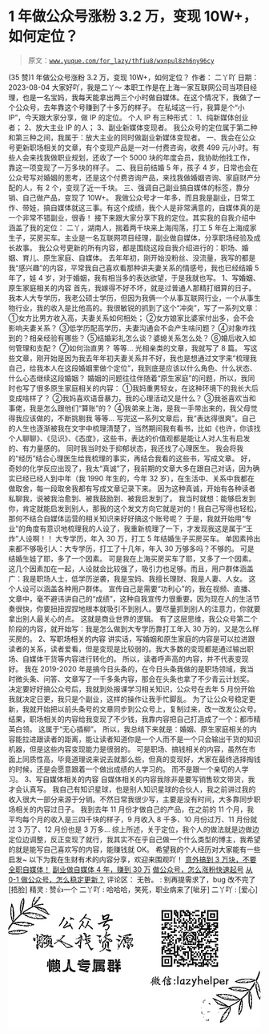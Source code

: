 # 1 年做公众号涨粉 3.2 万，变现 10W+，如何定位？

> 原文：[`www.yuque.com/for_lazy/thfiu8/wxnpul8zh6ny96cy`](https://www.yuque.com/for_lazy/thfiu8/wxnpul8zh6ny96cy)

<ne-h2 id="a1b64976" data-lake-id="a1b64976"><ne-heading-ext><ne-heading-anchor></ne-heading-anchor><ne-heading-fold></ne-heading-fold></ne-heading-ext><ne-heading-content><ne-text id="u744b6170">(35 赞)1 年做公众号涨粉 3.2 万，变现 10W+，如何定位？</ne-text></ne-heading-content></ne-h2> <ne-p id="u6b199d89" data-lake-id="u6b199d89"><ne-text id="u1b13fcf8">作者： 二丫吖</ne-text></ne-p> <ne-p id="u6b01265d" data-lake-id="u6b01265d"><ne-text id="u5fdfa3e9">日期：2023-08-04</ne-text></ne-p> <ne-p id="u165f6f3b" data-lake-id="u165f6f3b"><ne-text id="ue03dd903">大家好吖，我是二丫～</ne-text></ne-p> <ne-p id="ub0c9dcb2" data-lake-id="ub0c9dcb2"><ne-text id="uc3ee779f">本职工作是在上海一家互联网公司当项目经理，也是一名宝妈，我每天能拿出两三个小时做自媒体。在这个情况下，我做了一个公众号，去年靠这个号赚到了十多万的样子。</ne-text></ne-p> <ne-p id="u38be3b14" data-lake-id="u38be3b14"><ne-text id="u4c8e733e" style="color: rgb(38, 38, 38);">在私域这一行，我算是个“小 IP”，今天跟大家分享，做 IP 的定位。</ne-text></ne-p> <ne-p id="u33aeb0e4" data-lake-id="u33aeb0e4"><ne-text id="u2a8f9842" style="color: rgb(38, 38, 38);">个人 IP 有三种形式：</ne-text></ne-p> <ne-p id="u0fa5abbd" data-lake-id="u0fa5abbd"><ne-text id="u3fb4cf97" style="color: rgb(38, 38, 38);">1、纯新媒体创业者；</ne-text></ne-p> <ne-p id="ub998e007" data-lake-id="ub998e007"><ne-text id="u5411011e" style="color: rgb(38, 38, 38);">2、放大主业 IP 的人；</ne-text></ne-p> <ne-p id="uce3d4040" data-lake-id="uce3d4040"><ne-text id="u18edd983" style="color: rgb(38, 38, 38);">3、副业新媒体变现者。</ne-text></ne-p> <ne-p id="u4e6301dd" data-lake-id="u4e6301dd"><ne-text id="u0521cd38" style="color: rgb(38, 38, 38);">我公众号的定位属于第二种和第三种之间，我属于：放大主业的同时做副业新媒体变现者。</ne-text></ne-p> <ne-p id="u5b3c3743" data-lake-id="u5b3c3743"><ne-text id="uaa7780fa" style="color: rgb(38, 38, 38);">一、我会在公众号更新职场相关的文章，有个变现产品是一对一付费咨询，收费 499 元/小时。有些人会来找我做职业规划，还收了一个 5000 块的年度会员，我协助他找工作，靠这一项变现了一万多块的样子。</ne-text></ne-p> <ne-p id="u11464043" data-lake-id="u11464043"><ne-text id="uefe672c6" style="color: rgb(38, 38, 38);">二、我目前结婚 5 年，孩子 4 岁，日常也会在公众号写对婚姻的思考，还是这个付费咨询产品，来找我做婚姻咨询、家庭财产分配的人，有 2 个，变现了近一千块。</ne-text></ne-p> <ne-p id="uf5c3d460" data-lake-id="uf5c3d460"><ne-text id="u1e01daa6" style="color: rgb(38, 38, 38);">三、强调自己副业搞自媒体的标签，靠分销、自己做产品，变现了 10W+。</ne-text></ne-p> <ne-p id="u3e51ab96" data-lake-id="u3e51ab96"><ne-text id="u31103708" style="color: rgb(38, 38, 38);">我做公众号才一年多，而且我是副业，日常工作、带娃，搞自媒体就这三事。有这个成绩，我个人是非常满意的，自媒体真的是一个非常不错副业，很香！</ne-text></ne-p> <ne-p id="uc918a384" data-lake-id="uc918a384"><ne-text id="ufa2cd47b" style="color: rgb(38, 38, 38);">接下来跟大家分享下我的定位。其实我的自我介绍中涵盖了我的定位：</ne-text></ne-p> <ne-p id="u88a76f4f" data-lake-id="u88a76f4f"><ne-text id="ue131ed3e" style="color: rgb(38, 38, 38);">二丫，湖南人，揣着两千块来上海闯荡，打工 5 年在上海成家生子，买房买车。主业是一名互联网项目经理，副业做自媒体，分享职场经验及成长故事。</ne-text></ne-p> <ne-p id="ufd80ce7a" data-lake-id="ufd80ce7a"><ne-text id="u07ebf346" style="color: rgb(38, 38, 38);">我公众号更新的所有内容，都是围绕这段自我介绍进行的：职场、婚姻、育儿、原生家庭、自媒体。</ne-text></ne-p> <ne-p id="u781a9b27" data-lake-id="u781a9b27"><ne-text id="u5f901a8d" style="color: rgb(38, 38, 38);">去年年初，刚开始没粉丝、没流量，我写的都是我“感兴趣”的内容，平常我自己喜欢看那种讲夫妻关系的情感号，我也已经结婚 5 年了，娃 4 岁，对于婚姻，我有相当多的表达欲望，于是我就也写。</ne-text></ne-p> <ne-p id="ube5b5a99" data-lake-id="ube5b5a99"><ne-text id="u560c226e" ne-bold="true">1、写婚姻、原生家庭相关的内容</ne-text></ne-p> <ne-p id="uaa5446e4" data-lake-id="uaa5446e4"><ne-text id="ubd4ff7b1" style="color: rgb(38, 38, 38);">首先，我嫁得不好不坏，就是过普通人那精打细算的日子。我本人大专学历，我老公硕士学历，但因为我俩一个从事互联网行业，一个从事生物行业，我的收入是比他高的。我很敏锐的抓到了这个“冲突”，写了一系列文章：</ne-text></ne-p> <ne-p id="u5811fac0" data-lake-id="u5811fac0"><ne-text id="u337a5084" style="color: rgb(38, 38, 38);">①女方比男方收入高，夫妻关系如何相处；</ne-text></ne-p> <ne-p id="u8a998f03" data-lake-id="u8a998f03"><ne-text id="u120427f2" style="color: rgb(38, 38, 38);">②女方娘家比婆家付出多，会不会影响夫妻关系？</ne-text></ne-p> <ne-p id="u3c815c80" data-lake-id="u3c815c80"><ne-text id="ue26f0c49" style="color: rgb(38, 38, 38);">③低学历配高学历，夫妻沟通会不会产生啥问题？</ne-text></ne-p> <ne-p id="u2d065b33" data-lake-id="u2d065b33"><ne-text id="u937ccf22" style="color: rgb(38, 38, 38);">④对象咋找到的？相亲经验有哪些？</ne-text></ne-p> <ne-p id="u16e599d2" data-lake-id="u16e599d2"><ne-text id="u4b7fa70c" style="color: rgb(38, 38, 38);">⑤结婚彩礼怎么谈？婆媳关系怎么处？</ne-text></ne-p> <ne-p id="u9690a31b" data-lake-id="u9690a31b"><ne-text id="u60bf15c1" style="color: rgb(38, 38, 38);">⑥婚后收入如何管理和支配？</ne-text></ne-p> <ne-p id="ua960ef8d" data-lake-id="ua960ef8d"><ne-text id="u4209a0b1" style="color: rgb(38, 38, 38);">⑦如何治直男？</ne-text></ne-p> <ne-p id="ufce25546" data-lake-id="ufce25546"><ne-text id="u419457f0" style="color: rgb(38, 38, 38);">等等...</ne-text></ne-p> <ne-p id="u14c34116" data-lake-id="u14c34116"><ne-text id="u6e40e7f4" style="color: rgb(38, 38, 38);">光相亲类的文章，我就写了 8 篇。</ne-text></ne-p> <ne-p id="u2259931d" data-lake-id="u2259931d"><ne-text id="ue565b24a" style="color: rgb(38, 38, 38);">写这些文章，刚开始是因为我去年年初夫妻关系并不好，我也是想通过文字来“梳理我自己，给我本人在这段婚姻里做个定位”，我到底是应该以什么角色、什么状态、什么心态继续这段婚姻？</ne-text></ne-p> <ne-p id="u95f0f8a2" data-lake-id="u95f0f8a2"><ne-text id="u591ea4ab" style="color: rgb(38, 38, 38);">婚姻的问题往往伴随着“原生家庭”的问题，所以，我同时也写了很多原生家庭相关的内容：</ne-text></ne-p> <ne-p id="uf490c997" data-lake-id="uf490c997"><ne-text id="uda510283" style="color: rgb(38, 38, 38);">①我妈重男轻女，在这种环境下的我长大后变成啥样了？</ne-text></ne-p> <ne-p id="uab2aefb2" data-lake-id="uab2aefb2"><ne-text id="ue9976e3a" style="color: rgb(38, 38, 38);">②我妈喜欢语音暴力，我的心理活动又是什么？</ne-text></ne-p> <ne-p id="u20980dd0" data-lake-id="u20980dd0"><ne-text id="u1ccca3dd" style="color: rgb(38, 38, 38);">③我爸喜欢当和事佬，我是怎么跟他们“算账”的？</ne-text></ne-p> <ne-p id="u2f18f831" data-lake-id="u2f18f831"><ne-text id="u1f010c53" style="color: rgb(38, 38, 38);">④我弟来上海，是我一手带出来的，我父母觉得我应该做的，不断挑剔我</ne-text></ne-p> <ne-p id="u8afd841b" data-lake-id="u8afd841b"><ne-text id="u04a4802e" style="color: rgb(38, 38, 38);">等等...</ne-text></ne-p> <ne-p id="u1e6ffde1" data-lake-id="u1e6ffde1"><ne-text id="u40acf89d" style="color: rgb(38, 38, 38);">写完这一系列文章后，我“表达得很爽”。自己的人生也逐渐被我在文字中梳理清楚了，当然期间我有看书，比如《也许，你该找个人聊聊》、《见识》、《态度》，这些书，表达的价值观都是能让人对人生有启发的、有力量感的。</ne-text></ne-p> <ne-p id="u22c643ac" data-lake-id="u22c643ac"><ne-text id="u0fa356ee" style="color: rgb(38, 38, 38);">同时我当时处于抑郁状态，我还找了心理医生。</ne-text></ne-p> <ne-p id="uca9a0e61" data-lake-id="uca9a0e61"><ne-text id="u073b52c7" style="color: rgb(38, 38, 38);">我会将我的“经历”结合心理医生给我梳理的事实，再结合我看的这些书，写成文章。</ne-text></ne-p> <ne-p id="u47c29496" data-lake-id="u47c29496"><ne-text id="u0f0b57c5" style="color: rgb(38, 38, 38);">好，奇妙的化学反应出现了，我太“真诚”了，我前期的文章大多在跟自己对话，因为确实已经已经人到中年（我 1990 年生的，今年 32 岁），在生活中、关系中我都在做取舍，每一段取舍我都有写成文章记录下来。</ne-text></ne-p> <ne-p id="u74fe24a8" data-lake-id="u74fe24a8"><ne-text id="u613a98a4" style="color: rgb(38, 38, 38);">因为这种真诚，开始有各种读者私聊我，说被我治愈到、被我鼓励到、被我启发到了。</ne-text></ne-p> <ne-p id="u802195b0" data-lake-id="u802195b0"><ne-text id="u83be5a62" style="color: rgb(38, 38, 38);">我当时就想：能够启发到你，肯定就能启发到别人，那我的这个发文方向它就是对的！我自己写得也轻松，那何不结合自媒体运营的相关知识来好好搞这个账号呢？</ne-text></ne-p> <ne-p id="u3daf4d0c" data-lake-id="u3daf4d0c"><ne-text id="u78621d9f" style="color: rgb(38, 38, 38);">于是，我就开始用“专业”的角度有意识地梳理我的人设了，我重新梳理了一下，才发现我这是属于“王炸”人设啊！！</ne-text></ne-p> <ne-p id="u1989fd80" data-lake-id="u1989fd80"><ne-text id="u94cb2de1" style="color: rgb(38, 38, 38);">大专学历，年入 30 万，打工 5 年结婚生子买房买车。</ne-text></ne-p> <ne-p id="u19071e6b" data-lake-id="u19071e6b"><ne-text id="uc3896523" style="color: rgb(38, 38, 38);">单因素拎出来都不够吸引人：大专学历，打工了十几年，年入 30 万够多吗？不够的。</ne-text></ne-p> <ne-p id="u52ccd79a" data-lake-id="u52ccd79a"><ne-text id="u78816710" style="color: rgb(38, 38, 38);">可是结婚生娃了耶，多了一个因素。</ne-text></ne-p> <ne-p id="u08c70f75" data-lake-id="u08c70f75"><ne-text id="uac258de2" style="color: rgb(38, 38, 38);">可是我在上海买房买车了耶，又多了一个因素。</ne-text></ne-p> <ne-p id="ud7594efe" data-lake-id="ud7594efe"><ne-text id="u950abc20" style="color: rgb(38, 38, 38);">这几个因素加在一起，人设就会比较强了，吸引力也足够。而且，用户群体涵盖广：我是职场人士，低学历逆袭，我是宝妈、我擅长理财、我是人妻、人女。</ne-text></ne-p> <ne-p id="u150418d2" data-lake-id="u150418d2"><ne-text id="u13dc2bd4" style="color: rgb(38, 38, 38);">这个人设可以涵盖各种用户群体。</ne-text></ne-p> <ne-p id="u65743ca9" data-lake-id="u65743ca9"><ne-text id="u564ede40" style="color: rgb(38, 38, 38);">宣传自己是需要“功利心”的，我在视频、直播、文章中，毫不避讳讲自己的“成绩”，这种自我宣传力很重要。因为现在人的生活节奏很快，你要扭扭捏捏地根本就吸引不到别人。要尽量抓到别人的注意力，你就要拿出别人最关心的点。</ne-text></ne-p> <ne-p id="u251a2757" data-lake-id="u251a2757"><ne-text id="u4c19cd1c" style="color: rgb(38, 38, 38);">这就是商业世界的逻辑。</ne-text></ne-p> <ne-p id="u19f12af9" data-lake-id="u19f12af9"><ne-text id="udca67e72" style="color: rgb(38, 38, 38);">有了这层思维，我公众号第二个阶段的内容，就开始写：我是怎么做到大专学历靠打工年入 30 万的，又是怎么样买房的。</ne-text></ne-p> <ne-p id="ua7317db3" data-lake-id="ua7317db3"><ne-text id="ua72af803" ne-bold="true">2、写职场相关的内容</ne-text></ne-p> <ne-p id="uf0e07d19" data-lake-id="uf0e07d19"><ne-text id="u77100267" style="color: rgb(38, 38, 38);">讲实话，写婚姻和原生家庭的内容是可以拉进跟读者的关系，读者爱看，但是变现是比较弱的。我大多数的变现都是通过输出职场、自媒体干货等内容进行转化的。</ne-text></ne-p> <ne-p id="u86f5e96d" data-lake-id="u86f5e96d"><ne-text id="ue531a187" style="color: rgb(38, 38, 38);">所以，读者呼声高的内容，并不代表变现好。</ne-text></ne-p> <ne-p id="uec3ee4bd" data-lake-id="uec3ee4bd"><ne-text id="u2a6ebd84" style="color: rgb(38, 38, 38);">我在 2019-2020 年是搞今日头条的，在今日头条我做的是职场领域，我当时微头条、问答、文章写了一千多条内容，那会在头条也拿了不少青云计划奖。</ne-text></ne-p> <ne-p id="u9b942160" data-lake-id="u9b942160"><ne-text id="u41442b32" style="color: rgb(38, 38, 38);">决定要好好搞公众号后，我就到处报课学习相关知识，公众号在去年 5 月份开始我就决定日更，我只是个副业，这样的操作让我手忙脚乱。</ne-text></ne-p> <ne-p id="u7cf611a6" data-lake-id="u7cf611a6"><ne-text id="uda66ff56" style="color: rgb(38, 38, 38);">为了让公众号稳定更新，我就开始把以前头条号的文章同步到公众号上，复制过来，改一改发公众号。</ne-text></ne-p> <ne-p id="uc1b314da" data-lake-id="uc1b314da"><ne-text id="u742b7483" style="color: rgb(38, 38, 38);">结果，职场相关的内容给我变现了不少钱，我靠内容把自己打造成了一个：都市精英白领。</ne-text></ne-p> <ne-p id="udaf2398d" data-lake-id="udaf2398d"><ne-text id="u1c027b8a" style="color: rgb(38, 38, 38);">这属于“无心插柳”。</ne-text></ne-p> <ne-p id="u7023bde2" data-lake-id="u7023bde2"><ne-text id="u52ab67c2" style="color: rgb(38, 38, 38);">所以，我总结下来就是：婚姻、原生家庭相关的内容能拉进跟读者的距离，能让读者知道你是一个人而不是一个只会输出干货的知识机器，但是这些内容变现能力是很弱的。</ne-text></ne-p> <ne-p id="u6558c95a" data-lake-id="u6558c95a"><ne-text id="uf511b4bd" style="color: rgb(38, 38, 38);">可是职场、搞钱相关的内容，虽然在市面上同质性高，毕竟道理说来说去就那么些，但真的变现好，大家在最终选择掏钱的时候，还是会愿意跟着一个做出成绩的人学习的。</ne-text></ne-p> <ne-p id="ube0ce8e1" data-lake-id="ube0ce8e1"><ne-text id="u5ffab201" style="color: rgb(38, 38, 38);">而不是跟一个亲切的人学习。</ne-text></ne-p> <ne-p id="uf170677d" data-lake-id="uf170677d"><ne-text id="u34384abc" ne-bold="true">3、写自媒体相关的内容</ne-text></ne-p> <ne-p id="uaf9576f9" data-lake-id="uaf9576f9"><ne-text id="ufa1b6683" style="color: rgb(38, 38, 38);">自媒体相关的内容我除非是要写销售软文带货，我才会认真写。</ne-text></ne-p> <ne-p id="u34b4d4b8" data-lake-id="u34b4d4b8"><ne-text id="u1b6c8734" style="color: rgb(38, 38, 38);">我自己有知识星球，也是别人知识星球的合伙人，我之前讲过我的收入很大一部分来源于分销。不然日常我很少写，主要是没有时间，大多靠同步职场相关的内容过日子。</ne-text></ne-p> <ne-p id="u4d976da2" data-lake-id="u4d976da2"><ne-text id="uac60c477" style="color: rgb(38, 38, 38);">我到去年 11 月份才做自己的产品，在之前的 11 个月，我平均每个月的收入是三四千块的样子，9 月收入 8 千多、10 月份过万、11 月份就过 3 万了、12 月份也是 3 万多...</ne-text></ne-p> <ne-p id="uba56f1ba" data-lake-id="uba56f1ba"><ne-text id="uadb3842b" style="color: rgb(38, 38, 38);">综上所述，关于定位，我个人的做法就是边做边定位边调整，反正变现了就行，我其实不在乎自己做一个什么类型的博主，我希望的就是能写自己喜欢写的内容，能赚钱就 OK。</ne-text></ne-p> <ne-p id="u64b204ac" data-lake-id="u64b204ac"><ne-text id="ue647e84c">希望我的个人经历对大家能有一些启发~</ne-text></ne-p> <ne-p id="u69a47a2f" data-lake-id="u69a47a2f"><ne-text id="u75b908e3">以下为我在生财有术的内容分享，欢迎来围观吖！</ne-text></ne-p> <ne-p id="uc64f4b2f" data-lake-id="uc64f4b2f">[<ne-text id="udf5c3297">意外搞到 3 万块，不要全职自媒体！</ne-text>](https://t.zsxq.com/10IaUB6bz)</ne-p> <ne-p id="uc33ed4ab" data-lake-id="uc33ed4ab">[<ne-text id="ue929f07c">副业做自媒体 4 年，赚到 30 万</ne-text>](https://t.zsxq.com/10IGam2Uo)</ne-p> <ne-p id="u6bec89fc" data-lake-id="u6bec89fc">[<ne-text id="u4b87c701">做公众号，怎么涨粉快速起号</ne-text>](https://t.zsxq.com/10EopR0pV)</ne-p> <ne-p id="ufe9f6060" data-lake-id="ufe9f6060">[<ne-text id="u67a605cb">从 0-1 做公众号，怎么稳定更新？</ne-text>](https://t.zsxq.com/10mvPq2Hd)</ne-p> <ne-hole id="uc55db397" data-lake-id="uc55db397"><ne-card data-card-name="hr" data-card-type="block" id="uEso7" data-event-boundary="card"><ne-p id="u440c6bdb" data-lake-id="u440c6bdb"><ne-text id="u7fdb5d02">评论区：</ne-text></ne-p> <ne-p id="ufd975a31" data-lake-id="ufd975a31"><ne-text id="u708190c8">无咎。 : 别再提需求了，bug 改不完了[捂脸]</ne-text> <ne-text id="u2a10493c">精灵 : 赞👍一个</ne-text> <ne-text id="u1fa564d2">二丫吖 : 哈哈哈，笑死，职业病来了[呲牙]</ne-text> <ne-text id="ua2b0320d">二丫吖 : [爱心]</ne-text></ne-p> <ne-p id="uce281ef2" data-lake-id="uce281ef2"><ne-card data-card-name="image" data-card-type="inline" id="GQeJV" data-event-boundary="card">![](img/894d30a529e7c37bcd3392323c99941c.png)  <ne-hole id="uc61d69c7" data-lake-id="uc61d69c7"><ne-card data-card-name="hr" data-card-type="block" id="JMGOo" data-event-boundary="card"></ne-card></ne-hole></ne-card></ne-p></ne-card></ne-hole>